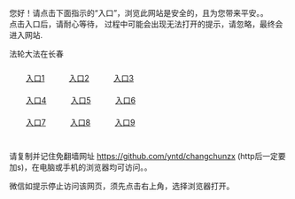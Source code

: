 您好！请点击下面指示的“入口”，浏览此网站是安全的，且为您带来平安。。 <br/>
点击入口后，请耐心等待， 过程中可能会出现无法打开的提示，请忽略，最终会进入网站. </br>

法轮大法在长春<br/>
<div style="padding:10px"><a style="margin:20px" target="_blank" href="https://dniasnfdr4b20.cloudfront.net/2Qpsp?wnmoaejx" id="ccLink1" rel="nofollow">入口1</a> <a target="_blank" style="margin:20px" href="https://d3gpx34k0lvnpk.cloudfront.net/2Qpsp?xpxgsaq" id="ccLink2" rel="nofollow">入口2</a> <a style="margin:20px" target="_blank" href="https://dibsfbl5t8gi4.cloudfront.net/2Qpsp?goltafo" id="ccLink3" rel="nofollow">入口3</a></div>

<div style="padding:10px" ><a style="margin:20px" target="_blank" href="https://dniasnfdr4b20.cloudfront.net/2Qpsp?wnmoaejx" id="ccLink4" rel="nofollow">入口4</a> <a style="margin:20px" href="https://d3gpx34k0lvnpk.cloudfront.net/2Qpsp?xpxgsaq" target="_blank" id="ccLink5" rel="nofollow">入口5</a> <a style="margin:20px" href="https://dibsfbl5t8gi4.cloudfront.net/2Qpsp?goltafo" target="_blank" id="ccLink6" rel="nofollow">入口6</a></div>

<div style="padding:10px"><a style="margin:20px" target="_blank" href="https://dniasnfdr4b20.cloudfront.net/2Qpsp?wnmoaejx" id="ccLink7" rel="nofollow">入口7</a> <a style="margin:20px" href="https://d3gpx34k0lvnpk.cloudfront.net/2Qpsp?xpxgsaq" target="_blank" id="ccLink8" rel="nofollow">入口8</a> <a style="margin:20px" target="_blank" href="https://dibsfbl5t8gi4.cloudfront.net/2Qpsp?goltafo" id="ccLink9" rel="nofollow">入口9</a></div>

<br/>



请复制并记住免翻墙网址 https://github.com/yntd/changchunzx (http后一定要加s)，在电脑或手机的浏览器均可访问。。<br/>

微信如提示停止访问该网页，须先点击右上角，选择浏览器打开。
